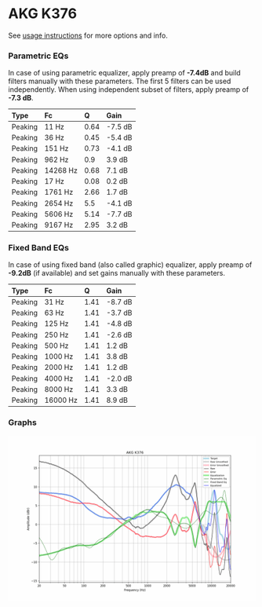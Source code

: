 # AKG K376
See [usage instructions](https://github.com/jaakkopasanen/AutoEq#usage) for more options and info.

### Parametric EQs
In case of using parametric equalizer, apply preamp of **-7.4dB** and build filters manually
with these parameters. The first 5 filters can be used independently.
When using independent subset of filters, apply preamp of **-7.3 dB**.

| Type    | Fc       |    Q | Gain    |
|:--------|:---------|:-----|:--------|
| Peaking | 11 Hz    | 0.64 | -7.5 dB |
| Peaking | 36 Hz    | 0.45 | -5.4 dB |
| Peaking | 151 Hz   | 0.73 | -4.1 dB |
| Peaking | 962 Hz   | 0.9  | 3.9 dB  |
| Peaking | 14268 Hz | 0.68 | 7.1 dB  |
| Peaking | 17 Hz    | 0.08 | 0.2 dB  |
| Peaking | 1761 Hz  | 2.66 | 1.7 dB  |
| Peaking | 2654 Hz  | 5.5  | -4.1 dB |
| Peaking | 5606 Hz  | 5.14 | -7.7 dB |
| Peaking | 9167 Hz  | 2.95 | 3.2 dB  |

### Fixed Band EQs
In case of using fixed band (also called graphic) equalizer, apply preamp of **-9.2dB**
(if available) and set gains manually with these parameters.

| Type    | Fc       |    Q | Gain    |
|:--------|:---------|:-----|:--------|
| Peaking | 31 Hz    | 1.41 | -8.7 dB |
| Peaking | 63 Hz    | 1.41 | -3.7 dB |
| Peaking | 125 Hz   | 1.41 | -4.8 dB |
| Peaking | 250 Hz   | 1.41 | -2.6 dB |
| Peaking | 500 Hz   | 1.41 | 1.2 dB  |
| Peaking | 1000 Hz  | 1.41 | 3.8 dB  |
| Peaking | 2000 Hz  | 1.41 | 1.2 dB  |
| Peaking | 4000 Hz  | 1.41 | -2.0 dB |
| Peaking | 8000 Hz  | 1.41 | 3.3 dB  |
| Peaking | 16000 Hz | 1.41 | 8.9 dB  |

### Graphs
![](./AKG%20K376.png)